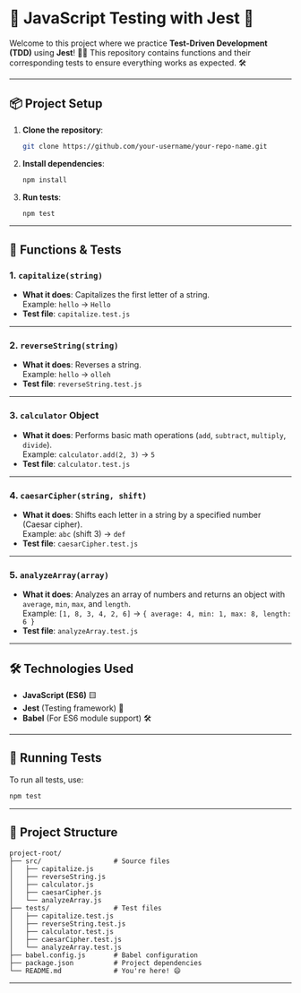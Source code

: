 # 🧪 JavaScript Testing with Jest 🚀

Welcome to this project where we practice **Test-Driven Development (TDD)** using **Jest**! 
🧑‍💻 This repository contains functions and their corresponding tests to ensure everything works as expected. 🛠️

---

## 📦 **Project Setup**

1. **Clone the repository**:
   ```bash
   git clone https://github.com/your-username/your-repo-name.git
   ```

2. **Install dependencies**:
   ```bash
   npm install
   ```

3. **Run tests**:
   ```bash
   npm test
   ```

---

## 🧩 **Functions & Tests**

### 1. **`capitalize(string)`**
- **What it does**: Capitalizes the first letter of a string.  
  Example: `hello` → `Hello`  
- **Test file**: `capitalize.test.js`

---

### 2. **`reverseString(string)`**
- **What it does**: Reverses a string.  
  Example: `hello` → `olleh`  
- **Test file**: `reverseString.test.js`

---

### 3. **`calculator` Object**
- **What it does**: Performs basic math operations (`add`, `subtract`, `multiply`, `divide`).  
  Example: `calculator.add(2, 3)` → `5`  
- **Test file**: `calculator.test.js`

---

### 4. **`caesarCipher(string, shift)`**
- **What it does**: Shifts each letter in a string by a specified number (Caesar cipher).  
  Example: `abc` (shift 3) → `def`  
- **Test file**: `caesarCipher.test.js`

---

### 5. **`analyzeArray(array)`**
- **What it does**: Analyzes an array of numbers and returns an object with `average`, `min`, `max`, and `length`.  
  Example: `[1, 8, 3, 4, 2, 6]` → `{ average: 4, min: 1, max: 8, length: 6 }`  
- **Test file**: `analyzeArray.test.js`

---

## 🛠️ **Technologies Used**
- **JavaScript (ES6)** 🟨
- **Jest** (Testing framework) 🧪
- **Babel** (For ES6 module support) 🛠️

---

## 🧪 **Running Tests**
To run all tests, use:
```bash
npm test
```

---

## 📂 **Project Structure**
```
project-root/
├── src/                  # Source files
│   ├── capitalize.js
│   ├── reverseString.js
│   ├── calculator.js
│   ├── caesarCipher.js
│   └── analyzeArray.js
├── tests/                # Test files
│   ├── capitalize.test.js
│   ├── reverseString.test.js
│   ├── calculator.test.js
│   ├── caesarCipher.test.js
│   └── analyzeArray.test.js
├── babel.config.js       # Babel configuration
├── package.json          # Project dependencies
└── README.md             # You're here! 😄
```

---

